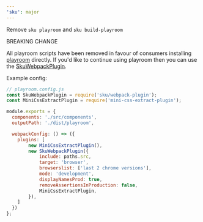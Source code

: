 ```yaml
---
'sku': major
---
```


Remove `sku playroom` and `sku build-playroom`

BREAKING CHANGE

All playroom scripts have been removed in favour of consumers installing [playroom](https://github.com/seek-oss/playroom) directly. If you'd like to continue using playroom then you can use the [SkuWebpackPlugin](https://seek-oss.github.io/sku/#/./docs/custom-builds). 


Example config:

```js
// playroom.config.js
const SkuWebpackPlugin = require('sku/webpack-plugin');
const MiniCssExtractPlugin = require('mini-css-extract-plugin');

module.exports = {
  components: './src/components',
  outputPath: './dist/playroom',

  webpackConfig: () => ({
    plugins: [
        new MiniCssExtractPlugin(),
        new SkuWebpackPlugin({
            include: paths.src,
            target: 'browser',
            browserslist: ['last 2 chrome versions'],
            mode: 'development',
            displayNamesProd: true,
            removeAssertionsInProduction: false,
            MiniCssExtractPlugin,
        }),
    ]
  })
};
```